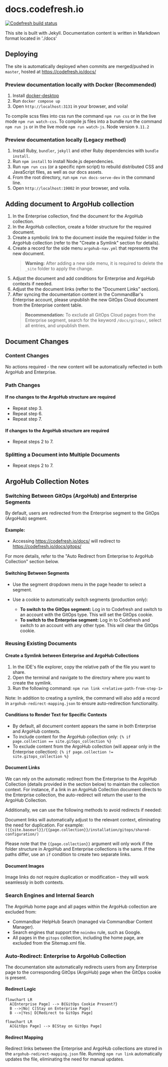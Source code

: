 # docs.codefresh.io

[![Codefresh build status](https://g.codefresh.io/api/badges/pipeline/codefresh-inc/codefresh-io%2Fdocs.codefresh.io%2Flive-docs?branch=master&key=eyJhbGciOiJIUzI1NiJ9.NTY3MmQ4ZGViNjcyNGI2ZTM1OWFkZjYy.AN2wExsAsq7FseTbVxxWls8muNx_bBUnQWQVS8IgDTI&type=cf-1)](https://g.codefresh.io/pipelines/live-docs/builds?repoOwner=codefresh-io&repoName=docs.codefresh.io&serviceName=codefresh-io%2Fdocs.codefresh.io&filter=trigger:build~Build;branch:master;pipeline:5a941be91a89c60001c3fad4~live-docs)

This site is built with Jekyll. Documentation content is written in Markdown format located in './docs'

## Deploying

The site is automatically deployed when commits are merged/pushed in `master`, hosted at https://codefresh.io/docs/

### Preview documentation locally with Docker (Recommended)

1. Install [docker-desktop](https://www.docker.com/products/docker-desktop/)
2. Run `docker compose up`
3. Open `http://localhost:3131` in your browser, and voila!

To compile scss files into css run the command `npm run css` or in the live mode `npm run watch-css`.
To compile js files into a bundle run the command `npm run js` or in the live mode `npm run watch-js`.
Node version `9.11.2`

### Preview documentation locally (Legacy method)

1. Install Ruby, `bundler`, `jekyll` and other Ruby dependencies with `bundle install`.
2. Run `npm install` to install Node.js dependencies.
3. Run `npm run css` (or a specific npm script) to rebuild distributed CSS and JavaScript files, as well as our docs assets.
4. From the root directory, run `npm run docs-serve-dev` in the command line.
5. Open `http://localhost:19002` in your browser, and voila.

## Adding document to ArgoHub collection

1. In the Enterprise collection, find the document for the ArgoHub collection.
2. In the ArgoHub collection, create a folder structure for the required document.
3. Create a symbolic link to the document inside the required folder in the ArgoHub collection (refer to the "Create a Symlink" section for details).
4. Create a record for the side menu `argohub-nav.yml` that represents the new document.
   > **Warning:** After adding a new side menu, it is required to delete the `_site` folder to apply the change.
5. Adjust the document and add conditions for Enterprise and ArgoHub contexts if needed.
6. Adjust the the document links (refter to the "Document Links" section).
7. After syncing the documentation content in the CommandBar's Enterprise account, please unpublish the new GitOps Cloud document from the Enterprise content table.
   > **Recommendation:** To exclude all GitOps Cloud pages from the Enterprise segment, search for the keyword `/docs/gitops/`, select all entries, and unpublish them.

## Document Changes

### Content Changes

No actions required - the new content will be automatically reflected in both ArgoHub and Enterprise.

### Path Changes

#### If no changes to the ArgoHub structure are required

- Repeat step 3.
- Repeat step 6.
- Repeat step 7.

#### If changes to the ArgoHub structure are required

- Repeat steps 2 to 7.

### Splitting a Document into Multiple Documents

- Repeat steps 2 to 7.

## ArgoHub Collection Notes

### Switching Between GitOps (ArgoHub) and Enterprise Segments

By default, users are redirected from the Enterprise segment to the GitOps (ArgoHub) segment.

#### Example:

- Accessing https://codefresh.io/docs/ will redirect to https://codefresh.io/docs/gitops/

For more details, refer to the "Auto Redirect from Enterprise to ArgoHub Collection" section below.

#### Switching Between Segments

- Use the segment dropdown menu in the page header to select a segment.
- Use a cookie to automatically switch segments (production only):

  - **To switch to the GitOps segment:** Log in to Codefresh and switch to an account with the GitOps type. This will set the GitOps cookie.
  - **To switch to the Enterprise segment:** Log in to Codefresh and switch to an account with any other type. This will clear the GitOps cookie.

### Reusing Existing Documents

#### Create a Symlink between Enterprise and ArgoHub Collections

1. In the IDE's file explorer, copy the relative path of the file you want to share.
2. Open the terminal and navigate to the directory where you want to create the symlink.
3. Run the following command: `npm run link <relative-path-from-step-1>`

Note: In addition to creating a symlink, the command will also add a record in `argohub-redirect-mapping.json` to ensure auto-redirection functionality.

#### Conditions to Render Text for Specific Contexts

- By default, all document content appears the same in both Enterprise and ArgoHub contexts.
- To include content for the ArgoHub collection only: `{% if page.collection == site.gitops_collection %}`
- To exclude content from the ArgoHub collection (will appear only in the Enterprise collection): `{% if page.collection != site.gitops_collection %}`

#### Document Links

We can rely on the automatic redirect from the Enterprise to the ArgoHub Collection (details provided in the section below) to maintain the collection context. For instance, if a link in an ArgoHub Collection document directs to the Enterprise collection, the auto-redirect will return the user to the ArgoHub Collection.

Additionally, we can use the following methods to avoid redirects if needed:

Document links will automatically adjust to the relevant context, eliminating the need for duplication. For example:
`({{site.baseurl}}/{{page.collection}}/installation/gitops/shared-configuration/)`

Please note that the `{{page.collection}}` argument will only work if the folder structure in ArgoHub and Enterprise collections is the same.
If the paths differ, use an `if` condition to create two separate links.

#### Document Images

Image links do not require duplication or modification – they will work seamlessly in both contexts.

### Search Engines and Internal Search

The ArgoHub home page and all pages within the ArgoHub collection are excluded from:

- Commandbar HelpHub Search (managed via Commandbar Content Manager).
- Search engines that support the `noindex` rule, such as Google.
- All pages in the `gitops` collection, including the home page, are excluded from the Sitemap.xml file.

### Auto-Redirect: Enterprise to ArgoHub Collection

The documentation site automatically redirects users from any Enterprise page to the corresponding GitOps (ArgoHub) page when the GitOps cookie is present.

#### Redirect Logic

```mermaid
flowchart LR
  A[Enterprise Page] --> B{GitOps Cookie Present?}
  B -->|No| C[Stay on Enterprise Page]
  B -->|Yes| D[Redirect to GitOps Page]
```

```mermaid
flowchart LR
  A[GitOps Page] --> B[Stay on GitOps Page]
```

#### Redirect Mapping

Redirect links between the Enterprise and ArgoHub collections are stored in the `argohub-redirect-mapping.json` file. Running `npm run link` automatically updates the file, eliminating the need for manual updates.
